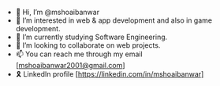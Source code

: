 - 👋 Hi, I’m @mshoaibanwar
- 👀 I’m interested in web & app development and also in game development.
- 🌱 I’m currently studying Software Engineering.
- 💞️ I’m looking to collaborate on web projects.
- 📫 You can reach me through my email [mshoaibanwar2001@gmail.com]
- 🎗️ LinkedIn profile [https://linkedin.com/in/mshoaibanwar]

<!---
mshoaibanwar/mshoaibanwar is a ✨ special ✨ repository because its `README.md` (this file) appears on your GitHub profile.
You can click the Preview link to take a look at your changes.
--->
